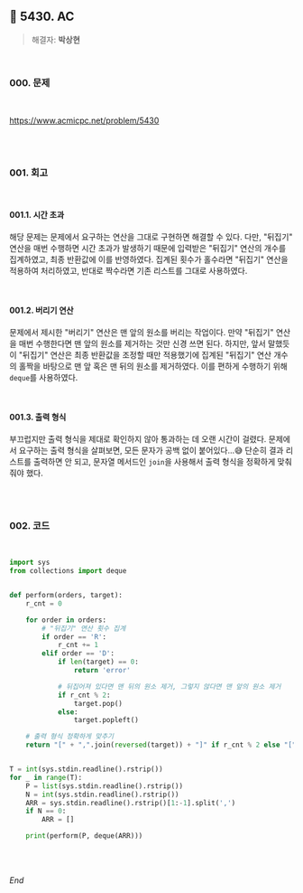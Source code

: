 ## 📌 5430. AC

> 해결자: **박상현**

<br />

### 000. 문제

<br />

https://www.acmicpc.net/problem/5430

<br />

<br />

### 001. 회고

<br />

#### 001.1. 시간 초과

해당 문제는 문제에서 요구하는 연산을 그대로 구현하면 해결할 수 있다. 다만, "뒤집기" 연산을 매번 수행하면 시간 초과가 발생하기 때문에 입력받은 "뒤집기" 연산의 개수를 집계하였고, 최종 반환값에 이를 반영하였다. 집계된 횟수가 홀수라면 "뒤집기" 연산을 적용하여 처리하였고, 반대로 짝수라면 기존 리스트를 그대로 사용하였다.

<br />

#### 001.2. 버리기 연산

문제에서 제시한 "버리기" 연산은 맨 앞의 원소를 버리는 작업이다. 만약 "뒤집기" 연산을 매번 수행한다면 맨 앞의 원소를 제거하는 것만 신경 쓰면 된다. 하지만, 앞서 말했듯이 "뒤집기" 연산은 최종 반환값을 조정할 때만 적용했기에 집계된 "뒤집기" 연산 개수의 홀짝을 바탕으로 맨 앞 혹은 맨 뒤의 원소를 제거하였다. 이를 편하게 수행하기 위해 `deque`를 사용하였다.

<br />

#### 001.3. 출력 형식

부끄럽지만 출력 형식을 제대로 확인하지 않아 통과하는 데 오랜 시간이 걸렸다. 문제에서 요구하는 출력 형식을 살펴보면, 모든 문자가 공백 없이 붙어있다...😅 단순히 결과 리스트를 출력하면 안 되고, 문자열 메서드인 `join`을 사용해서 출력 형식을 정확하게 맞춰줘야 했다.

<br />

<br />

### 002. 코드

<br />

```python
import sys
from collections import deque


def perform(orders, target):
    r_cnt = 0

    for order in orders:
        # "뒤집기" 연산 횟수 집계
        if order == 'R':
            r_cnt += 1
        elif order == 'D':
            if len(target) == 0:
                return 'error'

            # 뒤집어져 있다면 맨 뒤의 원소 제거, 그렇지 않다면 맨 앞의 원소 제거
            if r_cnt % 2:
                target.pop()
            else:
                target.popleft()

    # 출력 형식 정확하게 맞추기
    return "[" + ",".join(reversed(target)) + "]" if r_cnt % 2 else "[" + ",".join(target) + "]"


T = int(sys.stdin.readline().rstrip())
for _ in range(T):
    P = list(sys.stdin.readline().rstrip())
    N = int(sys.stdin.readline().rstrip())
    ARR = sys.stdin.readline().rstrip()[1:-1].split(',')
    if N == 0:
        ARR = []

    print(perform(P, deque(ARR)))
```

<br />

<br />

*End*